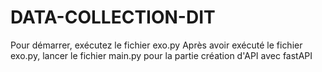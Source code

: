 # DATA-COLLECTION-DIT

Pour démarrer, exécutez le fichier exo.py
Après avoir exécuté le fichier exo.py, lancer le fichier main.py pour la partie création d'API avec fastAPI
